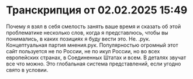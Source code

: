 # Транскрипция от 02.02.2025 15:49

 Почему я взял в себя смелость занять ваше время и сказать об этой проблематике несколько слов, когда я представлюсь, чтобы вы понимались, в каких позициях я буду вести это. Не. .рук. Концептуальная партия мнения.рук. Популярностью огромный этот сайт пользуется не по России, не по икул России, но во всех европейских странах, в Соединенных Штатах и всем. В деталях звучат все что можно. Это глобальная система представлений, если угодно свято в условии.